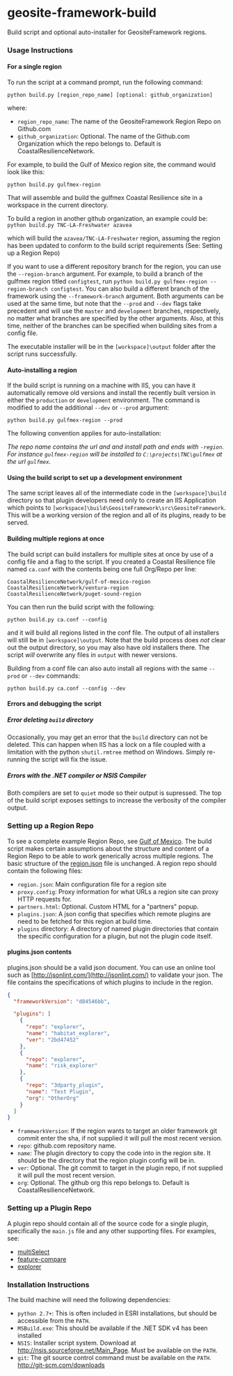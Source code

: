 geosite-framework-build
=======================

Build script and optional auto-installer for GeositeFramework regions.

### Usage Instructions
#### For a single region
To run the script at a command prompt, run the following command:

``python build.py [region_repo_name] [optional: github_organization]``

where:
  * ``region_repo_name``: The name of the GeositeFramework Region Repo on  Github.com
  * ``github_organization``: Optional.  The name of the Github.com Organization which the repo belongs to. Default is CoastalResilienceNetwork.

For example, to build the Gulf of Mexico region site, the command would look like this:

``python build.py gulfmex-region``

That will assemble and build the gulfmex Coastal Resilience site in a workspace in the current directory.

To build a region in another github organization, an example could be:
``python build.py TNC-LA-Freshwater azavea``

which will build the ``azavea/TNC-LA-Freshwater`` region, assuming the region has been updated to conform to the build script requirements (See: Setting up a Region Repo)

If you want to use a different repository branch for the region, you can use the `--region-branch` argument. For example, to build a branch of the gulfmex region titled `configtest`, run `python build.py gulfmex-region --region-branch configtest`. You can also build a different branch of the framework using the `--framework-branch` argument. Both arguments can be used at the same time, but note that the `--prod` and `--dev` flags take precedent and will use the `master` and `development` branches, respectively, no matter what branches are specified by the other arguments. Also, at this time, neither of the branches can be specified when building sites from a config file.

The executable installer will be in the ``[workspace]\output`` folder after the script runs successfully.

#### Auto-installing a region
If the build script is running on a machine with IIS, you can have it automatically remove old versions and install the recently built version in either the `production` or `development` environment.  The command is modified to add the additional `--dev` or `--prod` argument:

`python build.py gulfmex-region --prod`

The following convention applies for auto-installation:

_The repo name contains the url and and install path and ends with `-region`.  For instance `gulfmex-region` will be installed to `C:\projects\TNC\gulfmex` at the url `gulfmex`._
 
#### Using the build script to set up a development environment
The same script leaves all of the intermediate code in the ``[workspace]\build`` directory so that plugin developers need only to create an IIS Application which points to ``[workspace]\build\GeositeFramework\src\GeositeFramework``.  This will be a working version of the region and all of its plugins, ready to be served.

#### Building multiple regions at once
The build script can build installers for multiple sites at once by use of a config file and a flag to the script.  If you created a Coastal Resilience file named ``ca.conf`` with the contents being one full Org/Repo per line:

```
CoastalResilienceNetwork/gulf-of-mexico-region
CoastalResilienceNetwork/ventura-region
CoastalResilienceNetwork/puget-sound-region
```

You can then run the build script with the following:

``python build.py ca.conf --config``

and it will build all regions listed in the conf file.  The output of all installers will still be in ``[workspace]\output``.  Note that the build process does *not* clear out the output directory, so you may also have old installers there.  The script *will* overwrite any files in ``output`` with newer versions.

Building from a conf file can also auto install all regions with the same `--prod` or `--dev` commands:

`python build.py ca.conf --config --dev`

#### Errors and debugging the script
##### Error deleting ``build`` directory
Occasionally, you may get an error that the ``build`` directory can not be deleted.  This can happen when IIS has a lock on a file coupled with a limitation with the python ``shutil.rmtree`` method on Windows.  Simply re-running the script will fix the issue.

##### Errors with the .NET compiler or NSIS Compiler
Both compilers are set to ``quiet`` mode so their output is supressed.  The top of the build script exposes settings to increase the verbosity of the compiler output.

### Setting up a Region Repo
To see a complete example Region Repo, see [Gulf of Mexico](https://github.com/CoastalResilienceNetwork/gulf-of-mexico-region).
The build script makes certain assumptions about the structure and content of a Region Repo to be able to work generically across multiple regions.  The basic structure of the [region.json](https://github.com/CoastalResilienceNetwork/GeositeFramework/wiki/Region.json-Settings) file is unchanged.  A region repo should contain the following files:
  * ``region.json``: Main configuration file for a region site
  * ``proxy.config``: Proxy information for what URLs a region site can proxy HTTP requests for.
  * ``partners.html``: Optional.  Custom HTML for a "partners" popup.
  * ``plugins.json``: A json config that specifies which remote plugins are need to be fetched for this region at build time.
  * ``plugins`` directory: A directory of named plugin directories that contain the specific configuration for a plugin, but not the plugin code itself.


#### plugins.json contents
plugins.json should be a valid json document.  You can use an online tool such as [http://jsonlint.com/](http://jsonlint.com/) to validate your json.  The file contains the specifications of which plugins to include in the region.

```json
{
  "frameworkVersion": "d84546bb",

  "plugins": [
    {
      "repo": "explorer",
      "name": "habitat_explorer",
      "ver": "2bd47452"
    },
    {
      "repo": "explorer",
      "name": "risk_explorer"
    },
    {
      "repo": "3dparty_plugin",
      "name": "Test Plugin",
      "org": "OtherOrg"
    }
  ]
}
```
  * ``frameworkVersion``:  If the region wants to target an older framework git commit enter the sha, if not supplied it will pull the most recent version.
  * ``repo``: github.com repository name.
  * ``name``: The plugin directory to copy the code into in the region site.  It should be the directory that the region plugin config will be in.
  * ``ver``: Optional.  The git commit to target in the plugin repo, if not supplied it will pull the most recent version. 
  * ``org``: Optional.  The github org this repo belongs to.  Default is CoastalResilienceNetwork.

### Setting up a Plugin Repo
A plugin repo should contain all of the source code for a single plugin, specifically the ``main.js`` file and any other supporting files.  For examples, see:

  * [multiSelect](https://github.com/CoastalResilienceNetwork/multiSelect)
  * [feature-compare](https://github.com/CoastalResilienceNetwork/feature-compare)
  * [explorer](https://github.com/CoastalResilienceNetwork/explorer)

### Installation Instructions
The build machine will need the following dependencies:

  * ``python 2.7+``: This is often included in ESRI installations, but should be accessible from the ``PATH``.
  * ``MSBuild.exe``: This should be available if the .NET SDK v4 has been installed
  * ``NSIS``: Installer script system. Download at http://nsis.sourceforge.net/Main_Page. Must be available on the ``PATH``.
  * ``git``: The git source control command must be available on the ``PATH``. http://git-scm.com/downloads
